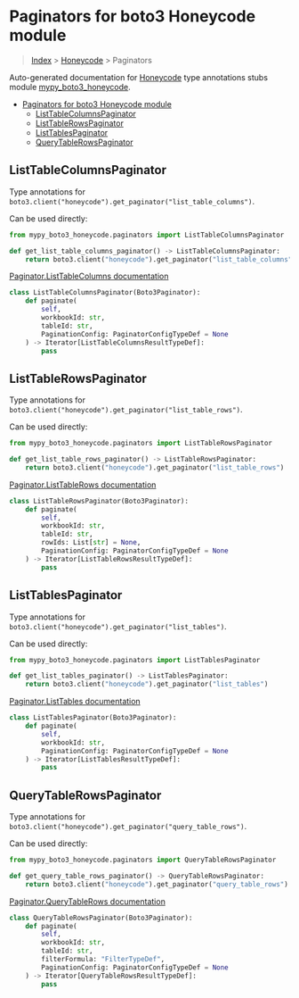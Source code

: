 # Paginators for boto3 Honeycode module

> [Index](../index.md) > [Honeycode](./index.md) > Paginators

Auto-generated documentation for [Honeycode](https://boto3.amazonaws.com/v1/documentation/api/latest/reference/services/honeycode.html#Honeycode)
type annotations stubs module [mypy_boto3_honeycode](https://pypi.org/project/mypy-boto3-honeycode/).

- [Paginators for boto3 Honeycode module](#paginators-for-boto3-honeycode-module)
  - [ListTableColumnsPaginator](#listtablecolumnspaginator)
  - [ListTableRowsPaginator](#listtablerowspaginator)
  - [ListTablesPaginator](#listtablespaginator)
  - [QueryTableRowsPaginator](#querytablerowspaginator)

## ListTableColumnsPaginator

Type annotations for `boto3.client("honeycode").get_paginator("list_table_columns")`.

Can be used directly:

```python
from mypy_boto3_honeycode.paginators import ListTableColumnsPaginator

def get_list_table_columns_paginator() -> ListTableColumnsPaginator:
    return boto3.client("honeycode").get_paginator("list_table_columns")
```

[Paginator.ListTableColumns documentation](https://boto3.amazonaws.com/v1/documentation/api/latest/reference/services/honeycode.html#Honeycode.Paginator.ListTableColumns)

```python
class ListTableColumnsPaginator(Boto3Paginator):
    def paginate(
        self,
        workbookId: str,
        tableId: str,
        PaginationConfig: PaginatorConfigTypeDef = None
    ) -> Iterator[ListTableColumnsResultTypeDef]:
        pass
```
## ListTableRowsPaginator

Type annotations for `boto3.client("honeycode").get_paginator("list_table_rows")`.

Can be used directly:

```python
from mypy_boto3_honeycode.paginators import ListTableRowsPaginator

def get_list_table_rows_paginator() -> ListTableRowsPaginator:
    return boto3.client("honeycode").get_paginator("list_table_rows")
```

[Paginator.ListTableRows documentation](https://boto3.amazonaws.com/v1/documentation/api/latest/reference/services/honeycode.html#Honeycode.Paginator.ListTableRows)

```python
class ListTableRowsPaginator(Boto3Paginator):
    def paginate(
        self,
        workbookId: str,
        tableId: str,
        rowIds: List[str] = None,
        PaginationConfig: PaginatorConfigTypeDef = None
    ) -> Iterator[ListTableRowsResultTypeDef]:
        pass
```
## ListTablesPaginator

Type annotations for `boto3.client("honeycode").get_paginator("list_tables")`.

Can be used directly:

```python
from mypy_boto3_honeycode.paginators import ListTablesPaginator

def get_list_tables_paginator() -> ListTablesPaginator:
    return boto3.client("honeycode").get_paginator("list_tables")
```

[Paginator.ListTables documentation](https://boto3.amazonaws.com/v1/documentation/api/latest/reference/services/honeycode.html#Honeycode.Paginator.ListTables)

```python
class ListTablesPaginator(Boto3Paginator):
    def paginate(
        self,
        workbookId: str,
        PaginationConfig: PaginatorConfigTypeDef = None
    ) -> Iterator[ListTablesResultTypeDef]:
        pass
```
## QueryTableRowsPaginator

Type annotations for `boto3.client("honeycode").get_paginator("query_table_rows")`.

Can be used directly:

```python
from mypy_boto3_honeycode.paginators import QueryTableRowsPaginator

def get_query_table_rows_paginator() -> QueryTableRowsPaginator:
    return boto3.client("honeycode").get_paginator("query_table_rows")
```

[Paginator.QueryTableRows documentation](https://boto3.amazonaws.com/v1/documentation/api/latest/reference/services/honeycode.html#Honeycode.Paginator.QueryTableRows)

```python
class QueryTableRowsPaginator(Boto3Paginator):
    def paginate(
        self,
        workbookId: str,
        tableId: str,
        filterFormula: "FilterTypeDef",
        PaginationConfig: PaginatorConfigTypeDef = None
    ) -> Iterator[QueryTableRowsResultTypeDef]:
        pass
```